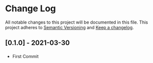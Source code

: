 # Change Log
All notable changes to this project will be documented in this file.
This project adheres to [Semantic Versioning] and [Keep a changelog].

## [0.1.0] - 2021-03-30
###
- First Commit

[//]: #
[Semantic Versioning]: https://semver.org/
[Keep a changelog]: https://keepachangelog.com/en/1.0.0/
